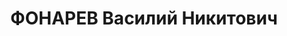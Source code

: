 ---
title: ФОНАРЕВ Василий Никитович
description: 'Род. 1900, Калужская обл., д.Мальцево, русский, член ВКП(б). Место работы:
  143 стрелковый полк, пом.нач.штаба. Прож.: г.Калинин. Арестован 17.02.1937. Приговор:
  ВК ВС СССР, 09.05.1938 - ВМН. Расстрелян 09.05.1938. Реабилитация: Военная коллегия
  ВС СССР, 06.08.1957 - за отсутствием состава преступления.'
---